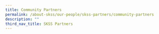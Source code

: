 ```yaml
---
title: Community Partners
permalink: /about-skss/our-people/skss-partners/community-partners
description: ""
third_nav_title: SKSS Partners
---
```

